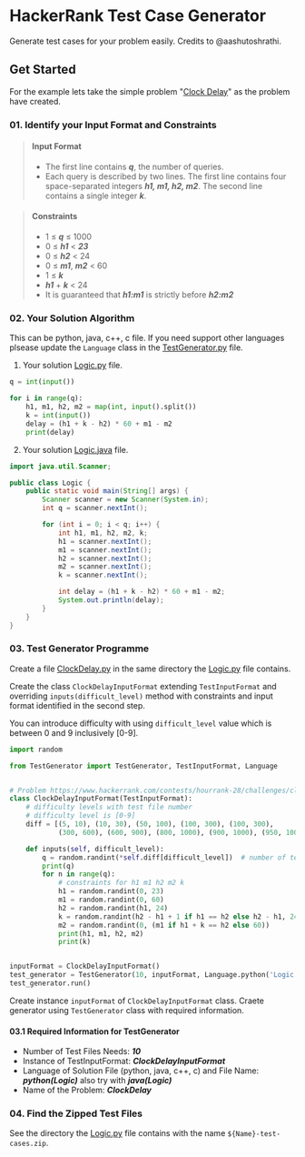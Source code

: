 # HackerRank Test Case Generator
Generate test cases for your problem easily. Credits to @aashutoshrathi.

## Get Started
For the example lets take the simple problem "[Clock Delay](https://www.hackerrank.com/contests/hourrank-28/challenges/clock-delay)" as the problem have created.

### 01. Identify your Input Format and Constraints
> #### Input Format
> - The first line contains ***q***, the number of queries.
> - Each query is described by two lines. The first line contains four space-separated integers ***h1, m1, h2, m2***. The second line contains a single integer ***k***.

> #### Constraints
> - 1 ≤ ***q*** ≤ 1000
> - 0 ≤ ***h1*** < ***23***
> - 0 ≤ ***h2*** < 24
> - 0 ≤ ***m1***, ***m2*** < 60
> - 1 ≤ ***k***
> - ***h1*** + ***k*** < 24
> - It is guaranteed that ***h1:m1*** is strictly before ***h2:m2***

### 02. Your Solution Algorithm
This can be python, java, c++, c file. If you need support other languages plsease update the `Language` class in the [TestGenerator.py](src/TestGenerator.py) file.
1. Your solution [Logic.py](src/example/Logic.py) file. 
```py
q = int(input())

for i in range(q):
    h1, m1, h2, m2 = map(int, input().split())
    k = int(input())
    delay = (h1 + k - h2) * 60 + m1 - m2
    print(delay)
```
2. Your solution [Logic.java](src/example/Logic.java) file.
```java
import java.util.Scanner;

public class Logic {
    public static void main(String[] args) {
        Scanner scanner = new Scanner(System.in);
        int q = scanner.nextInt();

        for (int i = 0; i < q; i++) {
            int h1, m1, h2, m2, k;
            h1 = scanner.nextInt();
            m1 = scanner.nextInt();
            h2 = scanner.nextInt();
            m2 = scanner.nextInt();
            k = scanner.nextInt();

            int delay = (h1 + k - h2) * 60 + m1 - m2;
            System.out.println(delay);
        }
    }
}
```

### 03. Test Generator Programme
Create a file [ClockDelay.py](src/example/ClockDelay.py) in the same directory the [Logic.py](src/example/Logic.py) file contains.

Create the class `ClockDelayInputFormat` extending `TestInputFormat` and overriding `inputs(difficult_level)` method with constraints and input format identified in the second step.

You can introduce difficulty with using `difficult_level` value which is between 0 and 9 inclusively [0-9].
```py
import random

from TestGenerator import TestGenerator, TestInputFormat, Language


# Problem https://www.hackerrank.com/contests/hourrank-28/challenges/clock-delay
class ClockDelayInputFormat(TestInputFormat):
    # difficulty levels with test file number
    # difficulty level is [0-9]
    diff = [(5, 10), (10, 30), (50, 100), (100, 300), (100, 300),
            (300, 600), (600, 900), (800, 1000), (900, 1000), (950, 1000)]

    def inputs(self, difficult_level):
        q = random.randint(*self.diff[difficult_level])  # number of test cases
        print(q)
        for n in range(q):
            # constraints for h1 m1 h2 m2 k
            h1 = random.randint(0, 23)
            m1 = random.randint(0, 60)
            h2 = random.randint(h1, 24)
            k = random.randint(h2 - h1 + 1 if h1 == h2 else h2 - h1, 24 - h1)
            m2 = random.randint(0, (m1 if h1 + k == h2 else 60))
            print(h1, m1, h2, m2)
            print(k)


inputFormat = ClockDelayInputFormat()
test_generator = TestGenerator(10, inputFormat, Language.python('Logic'), "ClockDelay")
test_generator.run()
```

Create instance `inputFormat` of `ClockDelayInputFormat` class. Craete generator using `TestGenerator` class with required information.

#### 03.1 Required Information for TestGenerator
- Number of Test Files Needs: ***10***
- Instance of TestInputFormat: ***ClockDelayInputFormat***
- Language of Solution File (python, java, c++, c) and File Name: ***python(Logic)*** also try with ***java(Logic)***
- Name of the Problem: ***ClockDelay***

### 04. Find the Zipped Test Files
See the directory the [Logic.py](src/example/Logic.py) file contains with the name `${Name}-test-cases.zip`.